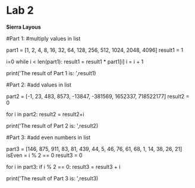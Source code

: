# Lab 2

**Sierra Layous**

#Part 1:
#multiply values in list

part1 = [1, 2, 4, 8, 16, 32, 64, 128, 256, 512, 1024, 2048, 4096]
result1 = 1

i=0
while i < len(part1):
    result1 = result1 * part1[i]
    i = i + 1


print('The result of Part 1 is: ',result1)

#Part 2:
#add values in list

part2 = [-1, 23, 483, 8573, -13847, -381569, 1652337, 718522177]
result2 = 0

for i in part2:
    result2 = result2+i

print('The result of Part 2 is: ',result2)

#Part 3:
#add even numbers in list

part3 = [146, 875, 911, 83, 81, 439, 44, 5, 46, 76, 61, 68, 1, 14, 38, 26, 21] 
isEven = i % 2 == 0
result3 = 0

for i in part3:
    if i % 2 == 0:
        result3 = result3 + i

print('The result of Part 3 is: ',result3)